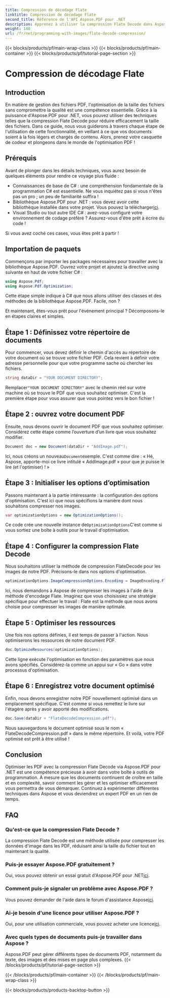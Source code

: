 ```yaml
---
title: Compression de décodage Flate
linktitle: Compression de décodage Flate
second_title: Référence de l'API Aspose.PDF pour .NET
description: Apprenez à utiliser la compression Flate Decode dans Aspose.PDF pour .NET. Optimisez efficacement la taille des fichiers PDF avec ce guide étape par étape.
weight: 140
url: /fr/net/programming-with-images/flate-decode-compression/
---
```


{{< blocks/products/pf/main-wrap-class >}}
{{< blocks/products/pf/main-container >}}
{{< blocks/products/pf/tutorial-page-section >}}

# Compression de décodage Flate

## Introduction

En matière de gestion des fichiers PDF, l'optimisation de la taille des fichiers sans compromettre la qualité est une compétence essentielle. Grâce à la puissance d'Aspose.PDF pour .NET, vous pouvez utiliser des techniques telles que la compression Flate Decode pour réduire efficacement la taille des fichiers. Dans ce guide, nous vous guiderons à travers chaque étape de l'utilisation de cette fonctionnalité, en veillant à ce que vos documents soient à la fois légers et chargés de contenu. Alors, prenez votre casquette de codeur et plongeons dans le monde de l'optimisation PDF !

## Prérequis

Avant de plonger dans les détails techniques, vous aurez besoin de quelques éléments pour rendre ce voyage plus fluide :

- Connaissances de base de C# : une compréhension fondamentale de la programmation C# est essentielle. Ne vous inquiétez pas si vous n'êtes pas un pro ; un peu de familiarité suffira !
-  Bibliothèque Aspose.PDF pour .NET : vous devez avoir cette bibliothèque installée dans votre projet. Vous pouvez la télécharger[ici](https://releases.aspose.com/pdf/net/).
- Visual Studio ou tout autre IDE C# : avez-vous configuré votre environnement de codage préféré ? Assurez-vous d'être prêt à écrire du code !

Si vous avez coché ces cases, vous êtes prêt à partir !

## Importation de paquets

Commençons par importer les packages nécessaires pour travailler avec la bibliothèque Aspose.PDF. Ouvrez votre projet et ajoutez la directive using suivante en haut de votre fichier C# :

```csharp
using Aspose.Pdf;
using Aspose.Pdf.Optimization;
```

Cette étape simple indique à C# que nous allons utiliser des classes et des méthodes de la bibliothèque Aspose.PDF. Facile, non ?

Et maintenant, êtes-vous prêt pour l'événement principal ? Décomposons-le en étapes claires et simples.

## Étape 1 : Définissez votre répertoire de documents

Pour commencer, vous devez définir le chemin d'accès au répertoire de votre document où se trouve votre fichier PDF. Cela revient à définir votre adresse personnelle pour que votre programme sache où chercher les fichiers.

```csharp
string dataDir = "YOUR DOCUMENT DIRECTORY";
```
 Remplacer`"YOUR DOCUMENT DIRECTORY"` avec le chemin réel sur votre machine où se trouve le PDF que vous souhaitez optimiser. C'est la première étape pour vous assurer que vous pointez vers le bon fichier !

## Étape 2 : ouvrez votre document PDF

Ensuite, nous devons ouvrir le document PDF que vous souhaitez optimiser. Considérez cette étape comme l’ouverture d’un livre que vous souhaitez modifier.

```csharp
Document doc = new Document(dataDir + "AddImage.pdf");
```
 Ici, nous créons un nouveau`Document`exemple. C'est comme dire : « Hé, Aspose, apporte-moi ce livre intitulé « AddImage.pdf » pour que je puisse le lire (et l'optimiser) ! »

## Étape 3 : Initialiser les options d’optimisation

Passons maintenant à la partie intéressante : la configuration des options d'optimisation. C'est ici que nous spécifions la manière dont nous souhaitons compresser nos images.

```csharp
var optimizationOptions = new OptimizationOptions();
```
 Ce code crée une nouvelle instance de`OptimizationOptions`C'est comme si vous sortiez une boîte à outils pour le travail d'optimisation.

## Étape 4 : Configurer la compression Flate Decode

Nous souhaitons utiliser la méthode de compression FlateDecode pour les images de notre PDF. Précisons-le dans nos options d'optimisation.

```csharp
optimizationOptions.ImageCompressionOptions.Encoding = ImageEncoding.Flate;
```
Ici, nous demandons à Aspose de compresser les images à l'aide de la méthode d'encodage Flate. Imaginez que vous choisissiez une stratégie spécifique pour effectuer le travail : Flate est la méthode que nous avons choisie pour compresser les images de manière optimale.

## Étape 5 : Optimiser les ressources

Une fois nos options définies, il est temps de passer à l'action. Nous optimiserons les ressources de notre document PDF.

```csharp
doc.OptimizeResources(optimizationOptions);
```
Cette ligne exécute l'optimisation en fonction des paramètres que nous avons spécifiés. Considérez-la comme un appui sur « Go » dans votre processus d'optimisation.

## Étape 6 : Enregistrez votre document optimisé

Enfin, nous devons enregistrer notre PDF nouvellement optimisé dans un emplacement spécifique. C'est comme si vous remettez le livre sur l'étagère après y avoir apporté des modifications.

```csharp
doc.Save(dataDir + "FlateDecodeCompression.pdf");
```
Nous sauvegardons le document optimisé sous le nom « FlateDecodeCompression.pdf » dans le même répertoire. Et voilà, votre PDF optimisé est prêt à être utilisé !

## Conclusion

Optimiser les PDF avec la compression Flate Decode via Aspose.PDF pour .NET est une compétence précieuse à avoir dans votre boîte à outils de programmation. À mesure que les documents continuent de croître en taille et en complexité, savoir comment les gérer et les optimiser efficacement vous permettra de vous démarquer. Continuez à expérimenter différentes techniques dans Aspose et vous deviendrez un expert PDF en un rien de temps.

## FAQ

### Qu'est-ce que la compression Flate Decode ?  
La compression Flate Decode est une méthode utilisée pour compresser les données d'image dans les PDF, réduisant ainsi la taille du fichier tout en maintenant la qualité.

### Puis-je essayer Aspose.PDF gratuitement ?  
Oui, vous pouvez obtenir un essai gratuit d'Aspose.PDF pour .NET[ici](https://releases.aspose.com/).

### Comment puis-je signaler un problème avec Aspose.PDF ?  
 Vous pouvez demander de l'aide dans le forum d'assistance Aspose[ici](https://forum.aspose.com/c/pdf/10).

### Ai-je besoin d'une licence pour utiliser Aspose.PDF ?  
 Oui, pour une utilisation commerciale, vous pouvez acheter une licence[ici](https://purchase.aspose.com/buy).

### Avec quels types de documents puis-je travailler dans Aspose ?  
Aspose.PDF peut gérer différents types de documents PDF, notamment du texte, des images et des mises en page plus complexes.
{{< /blocks/products/pf/tutorial-page-section >}}

{{< /blocks/products/pf/main-container >}}
{{< /blocks/products/pf/main-wrap-class >}}

{{< blocks/products/products-backtop-button >}}
